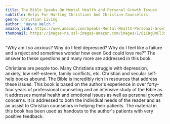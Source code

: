 ```yaml
---
title: The Bible Speaks On Mental Health and Personal Growth Issues
subtitle: Helps For Hurting Christians And Christian Counselors
genre: Christian Living
author: "Wayne Welch "
amazon_link: https://www.amazon.com/Speaks-Mental-Health-Personal-Growth/dp/1648953883/ref=sr_1_1?crid=7P9T0RYOBUA0&keywords=9781648953880&qid=1642672545&sprefix=9781648953880%2Caps%2C279&sr=8-1
thumbnail: https://images-na.ssl-images-amazon.com/images/I/61CDgDmFl3S.jpg
---
```

"Why am I so anxious? Why do I feel depressed? Why do I feel like a failure and a reject and sometimes wonder how even God could love me?" The answer to these questions and many more are addressed in this book.

Christians are people too. Many Christians struggle with depression, anxiety, low self-esteem, family conflicts, etc. Christian and secular self-help books abound. The Bible is incredibly rich in resources that address these issues. This book is based on the author's experience in over forty-four years of professional counseling and an intensive study of the Bible as it addresses mental health and emotional issues as well as personal growth concerns. It is addressed to both the individual needs of the reader and as an assist to Christian counselors in helping their patients. The material in this book has been used as handouts to the author's patients with very positive feedback.